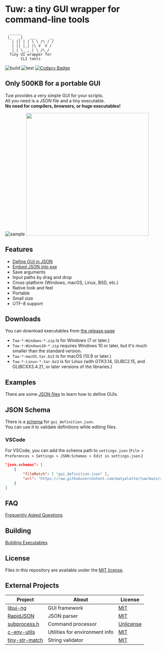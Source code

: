 # Tuw: a tiny GUI wrapper for command-line tools

```text
  _____
 |_   _|   ___      __
   | || | | \ \ /\ / /
   | || |_| |\ V  V /
   |_| \__,_| \_/\_/
  Tiny UI wrapper for
       CLI tools
```

![build](https://github.com/matyalatte/tuw/actions/workflows/build_all.yml/badge.svg)
![test](https://github.com/matyalatte/tuw/actions/workflows/test.yml/badge.svg)
[![Codacy Badge](https://app.codacy.com/project/badge/Grade/4aee3ee5172e4c38915d07f9c62725d3)](https://app.codacy.com/gh/matyalatte/tuw/dashboard?utm_source=gh&utm_medium=referral&utm_content=&utm_campaign=Badge_grade)

## Only 500KB for a portable GUI

Tuw provides a very simple GUI for your scripts.  
All you need is a JSON file and a tiny executable.  
**No need for compilers, browsers, or huge executables!**  

![sample](https://github.com/user-attachments/assets/17894d27-64fc-45c7-89bf-7f55d505508f)
<img src=https://github.com/user-attachments/assets/249b954f-e66e-46a8-8451-ad39e700d564 width=397></img>  

## Features

-   [Define GUI in JSON](../examples/)
-   [Embed JSON into exe](../examples/get_start/json_embed/)
-   Save arguments
-   Input paths by drag and drop
-   Cross-platform (Windows, macOS, Linux, BSD, etc.)
-   Native look and feel
-   Portable
-   Small size
-   UTF-8 support

## Downloads

You can download executables from [the release page](https://github.com/matyalatte/tuw/releases)

-   `Tuw-*-Windows-*.zip` is for Windows (7 or later.)  
-   `Tuw-*-Windows10-*.zip` requires Windows 10 or later, but it's much smaller than the standard version.  
-   `Tuw-*-macOS.tar.bz2` is for macOS (10.9 or later.)  
-   `Tuw-*-Linux-*.tar.bz2` is for Linux (with GTK3.14, GLIBC2.15, and GLIBCXX3.4.21, or later versions of the libraries.)  

## Examples

There are some [JSON files](../examples/README.md) to learn how to define GUIs.  

## JSON Schema

There is a [schema](../schema/schema.json) for `gui_definition.json`.  
You can use it to validate definitions while editing files.  

### VSCode

For VSCode, you can add the schema path to `settings.json` (`File > Preferences > Settings > JSON:Schemas > Edit in settings.json`.)  

```json
"json.schemas": [
    {
        "fileMatch": [ "gui_definition.json" ],
        "url": "https://raw.githubusercontent.com/matyalatte/tuw/main/schema/schema.json"
    }
]
```

## FAQ

[Frequently Asked Questions](./FAQ.md)

## Building

[Building Executables](./Building.md)

## License

Files in this repository are available under the [MIT license](../license.txt).  

## External Projects

| Project | About | License |
| -- | -- | -- |
| [libui-ng](https://github.com/libui-ng/libui-ng) | GUI framework | [MIT](http://opensource.org/licenses/MIT) |
| [RapidJSON](https://github.com/Tencent/rapidjson) | JSON parser | [MIT](http://opensource.org/licenses/MIT) |
| [subprocess.h](https://github.com/sheredom/subprocess.h) | Command processor | [Unlicense](https://github.com/sheredom/subprocess.h/blob/master/LICENSE) |
| [c-env-utils](https://github.com/matyalatte/c-env-utils) | Utilities for environment info | [MIT](http://opensource.org/licenses/MIT) |
| [tiny-str-match](https://github.com/matyalatte/tiny-str-match) | String validator | [MIT](http://opensource.org/licenses/MIT) |
